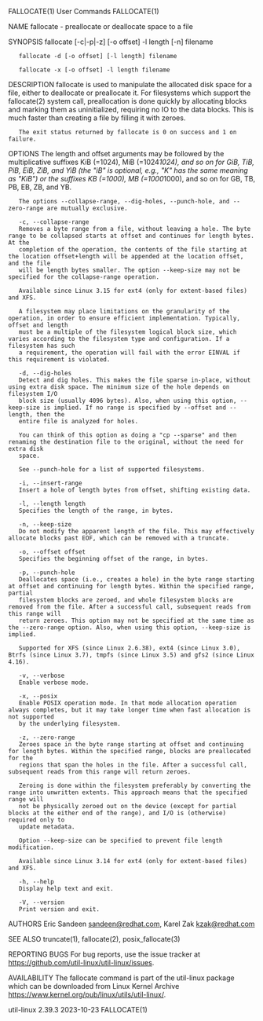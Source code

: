 FALLOCATE(1)								 User Commands								  FALLOCATE(1)

NAME
       fallocate - preallocate or deallocate space to a file

SYNOPSIS
       fallocate [-c|-p|-z] [-o offset] -l length [-n] filename

       fallocate -d [-o offset] [-l length] filename

       fallocate -x [-o offset] -l length filename

DESCRIPTION
       fallocate is used to manipulate the allocated disk space for a file, either to deallocate or preallocate it. For filesystems which support the
       fallocate(2) system call, preallocation is done quickly by allocating blocks and marking them as uninitialized, requiring no IO to the data blocks.
       This is much faster than creating a file by filling it with zeroes.

       The exit status returned by fallocate is 0 on success and 1 on failure.

OPTIONS
       The length and offset arguments may be followed by the multiplicative suffixes KiB (=1024), MiB (=1024*1024), and so on for GiB, TiB, PiB, EiB, ZiB,
       and YiB (the "iB" is optional, e.g., "K" has the same meaning as "KiB") or the suffixes KB (=1000), MB (=1000*1000), and so on for GB, TB, PB, EB, ZB,
       and YB.

       The options --collapse-range, --dig-holes, --punch-hole, and --zero-range are mutually exclusive.

       -c, --collapse-range
	   Removes a byte range from a file, without leaving a hole. The byte range to be collapsed starts at offset and continues for length bytes. At the
	   completion of the operation, the contents of the file starting at the location offset+length will be appended at the location offset, and the file
	   will be length bytes smaller. The option --keep-size may not be specified for the collapse-range operation.

	   Available since Linux 3.15 for ext4 (only for extent-based files) and XFS.

	   A filesystem may place limitations on the granularity of the operation, in order to ensure efficient implementation. Typically, offset and length
	   must be a multiple of the filesystem logical block size, which varies according to the filesystem type and configuration. If a filesystem has such
	   a requirement, the operation will fail with the error EINVAL if this requirement is violated.

       -d, --dig-holes
	   Detect and dig holes. This makes the file sparse in-place, without using extra disk space. The minimum size of the hole depends on filesystem I/O
	   block size (usually 4096 bytes). Also, when using this option, --keep-size is implied. If no range is specified by --offset and --length, then the
	   entire file is analyzed for holes.

	   You can think of this option as doing a "cp --sparse" and then renaming the destination file to the original, without the need for extra disk
	   space.

	   See --punch-hole for a list of supported filesystems.

       -i, --insert-range
	   Insert a hole of length bytes from offset, shifting existing data.

       -l, --length length
	   Specifies the length of the range, in bytes.

       -n, --keep-size
	   Do not modify the apparent length of the file. This may effectively allocate blocks past EOF, which can be removed with a truncate.

       -o, --offset offset
	   Specifies the beginning offset of the range, in bytes.

       -p, --punch-hole
	   Deallocates space (i.e., creates a hole) in the byte range starting at offset and continuing for length bytes. Within the specified range, partial
	   filesystem blocks are zeroed, and whole filesystem blocks are removed from the file. After a successful call, subsequent reads from this range will
	   return zeroes. This option may not be specified at the same time as the --zero-range option. Also, when using this option, --keep-size is implied.

	   Supported for XFS (since Linux 2.6.38), ext4 (since Linux 3.0), Btrfs (since Linux 3.7), tmpfs (since Linux 3.5) and gfs2 (since Linux 4.16).

       -v, --verbose
	   Enable verbose mode.

       -x, --posix
	   Enable POSIX operation mode. In that mode allocation operation always completes, but it may take longer time when fast allocation is not supported
	   by the underlying filesystem.

       -z, --zero-range
	   Zeroes space in the byte range starting at offset and continuing for length bytes. Within the specified range, blocks are preallocated for the
	   regions that span the holes in the file. After a successful call, subsequent reads from this range will return zeroes.

	   Zeroing is done within the filesystem preferably by converting the range into unwritten extents. This approach means that the specified range will
	   not be physically zeroed out on the device (except for partial blocks at the either end of the range), and I/O is (otherwise) required only to
	   update metadata.

	   Option --keep-size can be specified to prevent file length modification.

	   Available since Linux 3.14 for ext4 (only for extent-based files) and XFS.

       -h, --help
	   Display help text and exit.

       -V, --version
	   Print version and exit.

AUTHORS
       Eric Sandeen <sandeen@redhat.com>, Karel Zak <kzak@redhat.com>

SEE ALSO
       truncate(1), fallocate(2), posix_fallocate(3)

REPORTING BUGS
       For bug reports, use the issue tracker at https://github.com/util-linux/util-linux/issues.

AVAILABILITY
       The fallocate command is part of the util-linux package which can be downloaded from Linux Kernel Archive
       <https://www.kernel.org/pub/linux/utils/util-linux/>.

util-linux 2.39.3							  2023-10-23								  FALLOCATE(1)
